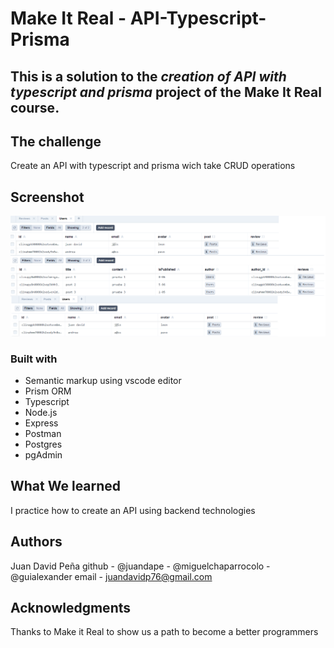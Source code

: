# Make It Real - API-Typescript-Prisma

## This is a solution to the _creation of API with typescript and prisma_ project of the Make It Real course.

## The challenge

Create an API with typescript and prisma wich take CRUD operations


## Screenshot

![print screen](./src/assets/print-screen.png)

### Built with

- Semantic markup using vscode editor
- Prism ORM
- Typescript
- Node.js
- Express
- Postman
- Postgres
- pgAdmin

## What We learned

I practice how to create an API using backend technologies

## Authors

Juan David Peña
github - @juandape - @miguelchaparrocolo - @guialexander
email - juandavidp76@gmail.com

## Acknowledgments

Thanks to Make it Real to show us a path to become a better programmers
